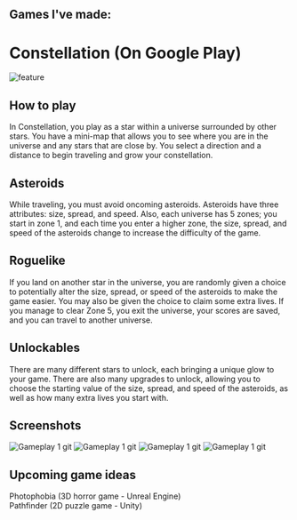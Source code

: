 ## Games I've made:

# Constellation (On Google Play)
![feature](https://github.com/JasonLandis/JasonLandis/assets/100310833/24b62e2f-0325-4f9d-8df4-e654c40c758a)

## How to play
In Constellation, you play as a star within a universe surrounded by other stars. You have a mini-map that allows you to see where you are in the universe and any stars that are close by. You select a direction and a distance to begin traveling and grow your constellation.

## Asteroids
While traveling, you must avoid oncoming asteroids. Asteroids have three attributes: size, spread, and speed. Also, each universe has 5 zones; you start in zone 1, and each time you enter a higher zone, the size, spread, and speed of the asteroids change to increase the difficulty of the game.

## Roguelike
If you land on another star in the universe, you are randomly given a choice to potentially alter the size, spread, or speed of the asteroids to make the game easier. You may also be given the choice to claim some extra lives. If you manage to clear Zone 5, you exit the universe, your scores are saved, and you can travel to another universe.

## Unlockables
There are many different stars to unlock, each bringing a unique glow to your game. There are also many upgrades to unlock, allowing you to choose the starting value of the size, spread, and speed of the asteroids, as well as how many extra lives you start with.

## Screenshots
![Gameplay 1 git](https://github.com/JasonLandis/JasonLandis/assets/100310833/682789ac-71f1-4403-9b95-26a7f031d759)
![Gameplay 1 git](https://github.com/JasonLandis/JasonLandis/assets/100310833/fa456e5a-8288-4525-b9c1-09cde6af270d)
![Gameplay 1 git](https://github.com/JasonLandis/JasonLandis/assets/100310833/52e5371f-6b3f-47c8-9ffa-7a28c0cb8494)
![Gameplay 1 git](https://github.com/JasonLandis/JasonLandis/assets/100310833/7241414f-516a-4764-9809-ede0397347e3)



## Upcoming game ideas

Photophobia (3D horror game - Unreal Engine)
<br>
Pathfinder (2D puzzle game - Unity)
